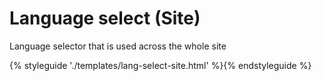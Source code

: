 # Language select (Site)

Language selector that is used across the whole site

{% styleguide './templates/lang-select-site.html' %}{% endstyleguide %}
